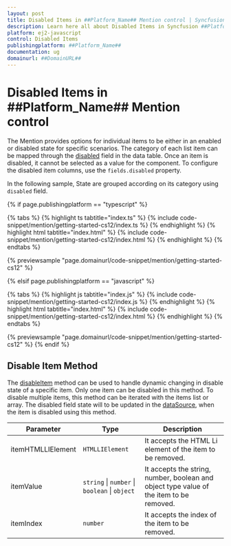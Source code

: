 ```yaml
---
layout: post
title: Disabled Items in ##Platform_Name## Mention control | Syncfusion
description: Learn here all about Disabled Items in Syncfusion ##Platform_Name## Mention control of Syncfusion Essential JS 2 and more.
platform: ej2-javascript
control: Disabled Items 
publishingplatform: ##Platform_Name##
documentation: ug
domainurl: ##DomainURL##
---
```


# Disabled Items in ##Platform_Name## Mention control

The Mention provides options for individual items to be either in an enabled or disabled state for specific scenarios. The category of each list item can be mapped through the [disabled](../api/mention/#fields) field in the data table. Once an item is disabled, it cannot be selected as a value for the component. To configure the disabled item columns, use the `fields.disabled` property.

In the following sample, State are grouped according on its category using `disabled` field.

{% if page.publishingplatform == "typescript" %}

 {% tabs %}
{% highlight ts tabtitle="index.ts" %}
{% include code-snippet/mention/getting-started-cs12/index.ts %}
{% endhighlight %}
{% highlight html tabtitle="index.html" %}
{% include code-snippet/mention/getting-started-cs12/index.html %}
{% endhighlight %}
{% endtabs %}
        
{% previewsample "page.domainurl/code-snippet/mention/getting-started-cs12" %}

{% elsif page.publishingplatform == "javascript" %}

{% tabs %}
{% highlight js tabtitle="index.js" %}
{% include code-snippet/mention/getting-started-cs12/index.js %}
{% endhighlight %}
{% highlight html tabtitle="index.html" %}
{% include code-snippet/mention/getting-started-cs12/index.html %}
{% endhighlight %}
{% endtabs %}

{% previewsample "page.domainurl/code-snippet/mention/getting-started-cs12" %}
{% endif %}

## Disable Item Method

The [disableItem](../api/mention/#disableItem) method can be used to handle dynamic changing in disable state of a specific item. Only one item can be disabled in this method. To disable multiple items, this method can be iterated with the items list or array. The disabled field state will to be updated in the [dataSource](../api/mention/#datasource), when the item is disabled using this method.

| Parameter | Type | Description |
|------|------|------|
| itemHTMLLIElement |  <code>HTMLLIElement</code> |  It accepts the HTML Li element of the item to be removed.  |
| itemValue | <code>string</code> \| <code>number</code> \| <code>boolean</code> \| <code>object</code> | It accepts the string, number, boolean and object type value of the item to be removed. |
| itemIndex | <code>number</code> | It accepts the index of the item to be removed. |